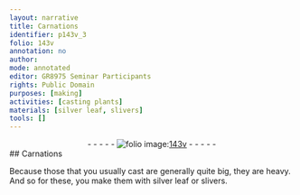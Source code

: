 ```yaml
---
layout: narrative
title: Carnations
identifier: p143v_3
folio: 143v
annotation: no
author:
mode: annotated
editor: GR8975 Seminar Participants
rights: Public Domain
purposes: [making]
activities: [casting plants]
materials: [silver leaf, slivers]
tools: []
---
```


 <div class="folio" align="center">- - - - - <a href="http://gallica.bnf.fr/ark:/12148/btv1b10500001g/f292.image" target="_blank"><img src="https://cu-mkp.github.io/GR8975-edition/assets/photo-icon.png" alt="folio image: " style="display:inline-block; margin-bottom:-3px;"/>143v</a> - - - - - </div> 
## <span class="plant">Carnations</span>

  <span class="activity"></span> 
 Because those that you usually cast are generally quite big, they are heavy. And so for these, you make them with <span class="material">silver leaf</span> or <span class="material">slivers</span>. 
 